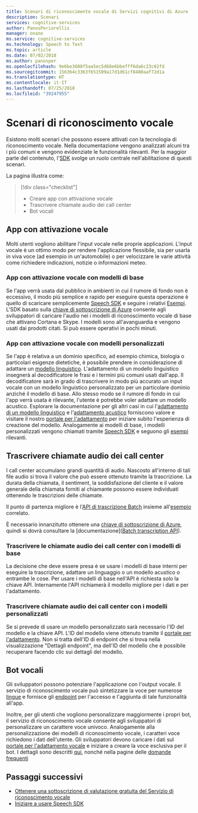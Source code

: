 ```yaml
---
title: Scenari di riconoscimento vocale di Servizi cognitivi di Azure | Azure Microsoft Docs
description: Scenari
services: cognitive-services
author: PanosPeriorellis
manager: onano
ms.service: cognitive-services
ms.technology: Speech to Text
ms.topic: article
ms.date: 07/02/2018
ms.author: panosper
ms.openlocfilehash: 9e6be3608f5aa5ec5d68e6bbefff6da6c23c62fd
ms.sourcegitcommit: 156364c3363f651509a17d1d61cf8480aaf72d1a
ms.translationtype: HT
ms.contentlocale: it-IT
ms.lasthandoff: 07/25/2018
ms.locfileid: "39247955"
---
```

# <a name="speech-scenarios"></a>Scenari di riconoscimento vocale

Esistono molti scenari che possono essere attivati con la tecnologia di riconoscimento vocale. Nella documentazione vengono analizzati alcuni tra i più comuni e vengono evidenziate le funzionalità rilevanti. Per la maggior parte del contenuto, l'[SDK](speech-sdk.md) svolge un ruolo centrale nell'abilitazione di questi scenari.

La pagina illustra come:
> [!div class="checklist"]
> * Creare app con attivazione vocale
> * Trascrivere chiamate audio dei call center
> * Bot vocali

## <a name="voice-triggered-apps"></a>App con attivazione vocale

Molti utenti vogliono abilitare l'input vocale nelle proprie applicazioni. L'input vocale è un ottimo modo per rendere l'applicazione flessibile, sia per usarla in viva voce (ad esempio in un'automobile) o per velocizzare le varie attività come richiedere indicazioni, notizie o informazioni meteo. 

### <a name="voice-triggered-apps-with-baseline-models"></a>App con attivazione vocale con modelli di base

Se l'app verrà usata dal pubblico in ambienti in cui il rumore di fondo non è eccessivo, il modo più semplice e rapido per eseguire questa operazione è quello di scaricare semplicemente [Speech SDK](speech-sdk.md) e seguire i relativi [Esempi](quickstart-csharp-dotnet-windows.md). L'SDK basato sulla [chiave di sottoscrizione di Azure](https://azure.microsoft.com/try/cognitive-services/) consente agli sviluppatori di caricare l'audio nei i modelli di riconoscimento vocale di base che attivano Cortana e Skype. I modelli sono all'avanguardia e vengono usati dai prodotti citati. Si può essere operativi in pochi minuti.

### <a name="voice-triggered-apps-with-custom-models"></a>App con attivazione vocale con modelli personalizzati

Se l'app è relativa a un dominio specifico, ad esempio chimica, biologia o particolari esigenze dietetiche, è possibile prendere in considerazione di adattare un [modello linguistico](how-to-customize-language-model.md). L'adattamento di un modello linguistico insegnerà al decodificatore le frasi e i termini più comuni usati dall'app. Il decodificatore sarà in grado di trascrivere in modo più accurato un input vocale con un modello linguistico personalizzato per un particolare dominio anziché il modello di base. Allo stesso modo se il rumore di fondo in cui l'app verrà usata è rilevante, l'utente è potrebbe voler adattare un modello acustico. Esplorare la documentazione per gli altri casi in cui l'[adattamento di un modello linguistico](how-to-customize-language-model.md) e l'[adattamento acustico](how-to-customize-acoustic-models.md) forniscono valore e visitare il nostro [portale per l'adattamento](https://customspeech.ai) per iniziare subito l'esperienza di creazione del modello. Analogamente ai modelli di base, i modelli personalizzati vengono chiamati tramite [Speech SDK](speech-sdk.md) e seguono gli [esempi](quickstart-csharp-dotnet-windows.md) rilevanti.

## <a name="transcribe-call-center-audio-calls"></a>Trascrivere chiamate audio dei call center

I call center accumulano grandi quantità di audio. Nascosto all'interno di tali file audio si trova il valore che può essere ottenuto tramite la trascrizione. La durata della chiamata, il sentiment, la soddisfazione del cliente e il valore generale della chiamata forniti al chiamante possono essere individuati ottenendo le trascrizioni delle chiamate.

Il punto di partenza migliore è l'[API di trascrizione Batch](batch-transcription.md) insieme all'[esempio](https://github.com/PanosPeriorellis/Speech_Service-BatchTranscriptionAPI) correlato.

È necessario innanzitutto ottenere una [chiave di sottoscrizione di Azure](https://azure.microsoft.com/try/cognitive-services/), quindi si dovrà consultare la [documentazione]([Batch transcription API](batch-transcription.md)).

### <a name="transcribe-call-center-audio-calls-with-baseline-models"></a>Trascrivere le chiamate audio dei call center con i modelli di base

La decisione che deve essere presa è se usare i modelli di base interni per eseguire la trascrizione, adattare un linguaggio o un modello acustico o entrambe le cose. Per usare i modelli di base nell'API è richiesta solo la chiave API. Internamente l'API richiamerà il modello migliore per i dati e per l'adattamento.

### <a name="transcribe-call-center-audio-calls-with-custom-models"></a>Trascrivere chiamate audio dei call center con i modelli personalizzati

Se si prevede di usare un modello personalizzato sarà necessario l'ID del modello e la chiave API. L'ID del modello viene ottenuto tramite il [portale per l'adattamento](https://customspeech.ai). Non si tratta dell'ID di endpoint che si trova nella visualizzazione "Dettagli endpoint", ma dell'ID del modello che è possibile recuperare facendo clic sui dettagli del modello.

## <a name="voice-bots"></a>Bot vocali

Gli sviluppatori possono potenziare l'applicazione con l'output vocale. Il servizio di riconoscimento vocale può sintetizzare la voce per numerose [lingue](supported-languages.md) e fornisce gli [endpoint](rest-apis.md) per l'accesso e l'aggiunta di tale funzionalità all'app.

Inoltre, per gli utenti che vogliono personalizzare maggiormente i propri bot, il servizio di riconoscimento vocale consente agli sviluppatori di personalizzare un carattere voce univoco. Analogamente alla personalizzazione dei modelli di riconoscimento vocale, i caratteri voce richiedono i dati dell'utente. Gli sviluppatori devono caricare i dati sul [portale per l'adattamento vocale](https://customspeech.ai) e iniziare a creare la voce esclusiva per il bot. I dettagli sono descritti [qui](how-to-text-to-speech.md), nonché nella pagine delle [domande frequenti](faq-text-to-speech.md) 

## <a name="next-steps"></a>Passaggi successivi

* [Ottenere una sottoscrizione di valutazione gratuita del Servizio di riconoscimento vocale](https://azure.microsoft.com/try/cognitive-services/)
* [Iniziare a usare Speech SDK](speech-sdk.md)
